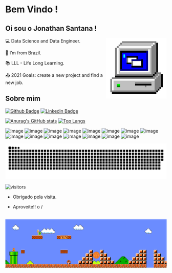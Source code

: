 # Bem Vindo !

 

## Oi sou o Jonathan Santana !

 <img align="right" alt="PC GIF" src="https://github.com/Jsantana7/Jsantana7/blob/main/PC.gif" width="190" />


:computer: Data Science and Data Engineer.

:house_with_garden: I’m from Brazil.

:books: LLL - Life Long Learning.

:outbox_tray: 2021 Goals: create a new project and find a new job.


## Sobre mim

[![Github Badge](https://img.shields.io/badge/-Github-000?style=flat-square&logo=Github&logoColor=white&link=https://github.com/Jsantana7)](https://github.com/Jsantana7)
[![Linkedin Badge](https://img.shields.io/badge/-LinkedIn-blue?style=flat-square&logo=Linkedin&logoColor=white&link=https://www.linkedin.com/in/jonathan-santana-17935716b/)](https://www.linkedin.com/in/jonathan-santana-17935716b/)



[![Anurag's GitHub stats](https://github-readme-stats.vercel.app/api?username=Jsantana7&show_icons=true&theme=cobalt)](https://github.com/anuraghazra/github-readme-stats)
[![Top Langs](https://github-readme-stats.vercel.app/api/top-langs/?username=Jsantana7&layout=compact)](https://github.com/anuraghazra/github-readme-stats)

![image](https://img.shields.io/badge/acer-laptop-83B81A?style=for-the-badge&logo=acer&logoColor=white)
![image](https://img.shields.io/badge/Pop!_OS-48B9C7?style=for-the-badge&logo=Pop!_OS&logoColor=white)
![image](https://img.shields.io/badge/Python-14354C?style=for-the-badge&logo=python&logoColor=white)
![image](https://img.shields.io/badge/R-276DC3?style=for-the-badge&logo=r&logoColor=white)
![image](https://img.shields.io/badge/JavaScript-F7DF1E?style=for-the-badge&logo=javascript&logoColor=black)
![image](https://img.shields.io/badge/Jupyter-F37626.svg?&style=for-the-badge&logo=Jupyter&logoColor=white)
![image](https://img.shields.io/badge/MariaDB-003545?style=for-the-badge&logo=mariadb&logoColor=white)
![image](https://img.shields.io/badge/Amazon_AWS-232F3E?style=for-the-badge&logo=amazon-aws&logoColor=white)
![image](https://img.shields.io/badge/microsoft%20azure-0089D6?style=for-the-badge&logo=microsoft-azure&logoColor=white)
![image](https://img.shields.io/badge/Visual_Studio_Code-0078D4?style=for-the-badge&logo=visual%20studio%20code&logoColor=white)
![image](https://img.shields.io/badge/pycharm-143?style=for-the-badge&logo=pycharm&logoColor=black&color=black&labelColor=green)
![image](https://img.shields.io/badge/RStudio-75AADB?style=for-the-badge&logo=RStudio&logoColor=white)
![image](https://img.shields.io/badge/PowerBI-F2C811?style=for-the-badge&logo=Power%20BI&logoColor=white)
![image](https://img.shields.io/badge/Microsoft_Office-D83B01?style=for-the-badge&logo=microsoft-office&logoColor=white)
![image](https://img.shields.io/badge/LibreOffice-18A303?style=for-the-badge&logo=LibreOffice&logoColor=white)






![Snake animation](https://github.com/Jsantana7/Jsantana7/blob/output/github-contribution-grid-snake.svg)



![visitors](https://visitor-badge.laobi.icu/badge?page_id=Jsantana7)



- Obrigado pela visita.

- Aproveite!! o /

<br>

<img src="https://github.com/Jsantana7/Jsantana7/blob/main/Mario_Gameplay.gif" alt="Mario Game" width="980">

<br>

